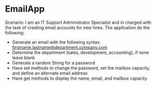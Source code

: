 # EmailApp
Scenario: I am an IT Support Administrator Specialist and in charged with the task of creating email accounts for new hires.
The application do the following:
- Generate an email with the following syntax: firstname.lastname@department.company.com
- Determine the department (sales, development, accounting), if none leave blank
- Generate a random String for a password
- Have set methods to change the password, set the mailbox capacity, and define an alternate email address
- Have get methods to display the name, email, and mailbox capacity
